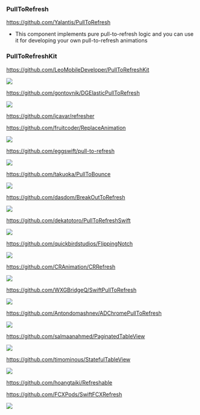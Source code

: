 ### PullToRefresh
https://github.com/Yalantis/PullToRefresh
- This component implements pure pull-to-refresh logic and you can use it for developing your own pull-to-refresh animations

### PullToRefreshKit
https://github.com/LeoMobileDeveloper/PullToRefreshKit

![](https://camo.githubusercontent.com/3ccac47a5dcdf178ae782be3f8f3f7196c6bbebe/68747470733a2f2f7261772e6769746875622e636f6d2f4c656f4d6f62696c65446576656c6f7065722f50756c6c546f526566726573684b69742f6d61737465722f53637265656e73686f742f796f756b752e676966)

https://github.com/gontovnik/DGElasticPullToRefresh

![](https://raw.githubusercontent.com/gontovnik/DGElasticPullToRefresh/master/DGElasticPullToRefreshPreview1.gif)

https://github.com/jcavar/refresher

https://github.com/fruitcoder/ReplaceAnimation

![](https://github.com/fruitcoder/ReplaceAnimation/raw/master/RefreshSuccess.gif)

https://github.com/eggswift/pull-to-refresh

![](https://github.com/eggswift/pull-to-refresh/raw/master/example_default.gif)

https://github.com/takuoka/PullToBounce

![](https://raw.githubusercontent.com/entotsu/PullToBounce/master/demo.gif)

https://github.com/dasdom/BreakOutToRefresh

![](https://raw.githubusercontent.com/dasdom/BreakOutToRefresh/master/Example/PullToRefreshDemo/what.gif)

https://github.com/dekatotoro/PullToRefreshSwift

![](https://github.com/dekatotoro/PullToRefreshSwift/raw/master/Screenshots/PullToRefreshSwift.gif)

https://github.com/quickbirdstudios/FlippingNotch

![](https://camo.githubusercontent.com/bc65bee9d10e40eba1802575f1bdab79bd766eaf38c7f011c7b3ed479371fba5/68747470733a2f2f63646e2e6472696262626c652e636f6d2f75736572732f3739333035372f73637265656e73686f74732f343038393031342f6970686f6e652d782d70756c6c2d746f2d726566726573682e676966)

https://github.com/CRAnimation/CRRefresh

![](https://github.com/CRAnimation/CRRefresh/raw/master/CRRefresh1.gif)

https://github.com/WXGBridgeQ/SwiftPullToRefresh

![](https://github.com/WXGBridgeQ/SwiftPullToRefresh/raw/master/SwiftPullToRefreshDemo/demo01.gif)

https://github.com/Antondomashnev/ADChromePullToRefresh

![](https://camo.githubusercontent.com/0bf7ece19acd3b094f0f731e4f513e05cdfedc4f57361f6763edf5db554b28bb/68747470733a2f2f6170692e6d6f6e6f736e61702e636f6d2f7270632f66696c652f646f776e6c6f61643f69643d72615136435468374b564a31657843756b524f5948356d6a696267774e70)

https://github.com/salmaanahmed/PaginatedTableView

![](https://raw.githubusercontent.com/salmaanahmed/PaginatedTableView/master/demo.gif)

https://github.com/timominous/StatefulTableView

![](https://github.com/timominous/StatefulTableView/raw/master/Screenshots/ss-initial-loading.png)

https://github.com/hoangtaiki/Refreshable

https://github.com/FCXPods/SwiftFCXRefresh

![](https://raw.githubusercontent.com/FCXPods/SwiftFCXRefresh/master/FCXRefresh.gif)

